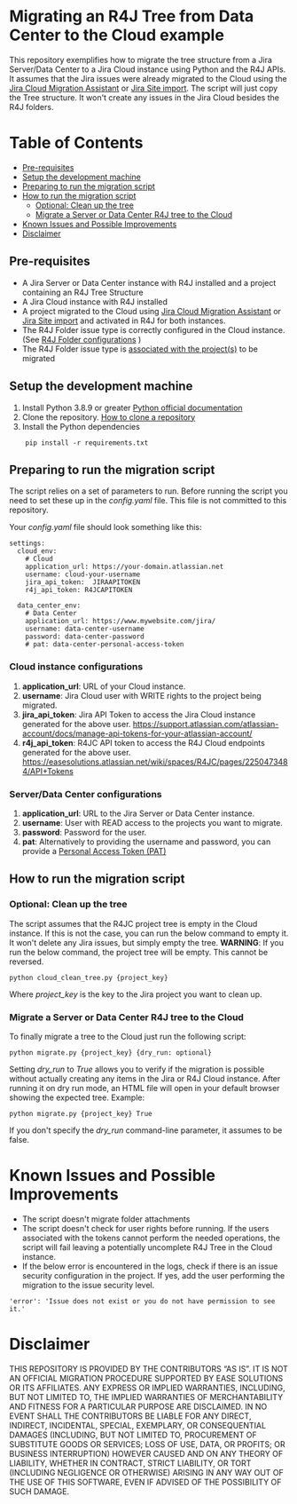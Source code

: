 # Migrating an R4J Tree from Data Center to the Cloud example
This repository exemplifies how to migrate the tree structure from a Jira Server/Data Center to a Jira Cloud instance using Python and the R4J APIs. It assumes that the Jira issues were already migrated to the Cloud using the [Jira Cloud Migration Assistant](https://support.atlassian.com/migration/docs/use-the-jira-cloud-migration-assistant-to-migrate/) or [Jira Site import](https://support.atlassian.com/migration/docs/use-jira-site-import-to-migrate-from-server-to-cloud/). The script will just copy the Tree structure. It won't create any issues in the Jira Cloud besides the R4J folders.

# Table of Contents
  - [Pre-requisites](#pre-requisites)
  - [Setup the development machine](#setup-the-development-machine)
  - [Preparing to run the migration script](#preparing-to-run-the-migration-script)
  - [How to run the migration script](#how-to-run-the-migration-script)
    - [Optional: Clean up the tree](#optional-clean-up-the-tree)
    - [Migrate a Server or Data Center R4J tree to the Cloud](#migrate-a-server-or-data-center-r4j-tree-to-the-cloud)
- [Known Issues and Possible Improvements](#known-issues-and-possible-improvements)
- [Disclaimer](#disclaimer)


## Pre-requisites
* A Jira Server or Data Center instance with R4J installed and a project containing an R4J Tree Structure
* A Jira Cloud instance with R4J installed
* A project migrated to the Cloud using [Jira Cloud Migration Assistant](https://support.atlassian.com/migration/docs/use-the-jira-cloud-migration-assistant-to-migrate/) or [Jira Site import](https://support.atlassian.com/migration/docs/use-jira-site-import-to-migrate-from-server-to-cloud/) and activated in R4J for both instances.
* The R4J Folder issue type is correctly configured in the Cloud instance. (See [R4J Folder configurations](https://easesolutions.atlassian.net/wiki/spaces/R4JC/pages/2114388135/Configuration#Folder-Issue-Type) )
* The R4J Folder issue type is [associated with the project(s)](https://support.atlassian.com/jira-cloud-administration/docs/associate-issue-types-with-projects/) to be migrated

## Setup the development machine
1. Install Python 3.8.9 or greater [Python official documentation](https://www.python.org/downloads/release/python-389/)
2. Clone the repository. [How to clone a repository](https://support.atlassian.com/bitbucket-cloud/docs/clone-a-repository/)
3. Install the Python dependencies 
```
    pip install -r requirements.txt
```

## Preparing to run the migration script
The script relies on a set of parameters to run. Before running the script you need to set these up in the *config.yaml* file. This file is not committed to this repository.

Your *config.yaml* file should look something like this:

    settings:
      cloud_env:
        # Cloud
        application_url: https://your-domain.atlassian.net
        username: cloud-your-username
        jira_api_token:  JIRAAPITOKEN
        r4j_api_token: R4JCAPITOKEN
        
      data_center_env:
        # Data Center
        application_url: https://www.mywebsite.com/jira/
        username: data-center-username
        password: data-center-password
        # pat: data-center-personal-access-token

### Cloud instance configurations
  1. **application_url**: URL of your Cloud instance.
  2. **username**: Jira Cloud user with WRITE rights to the project being migrated.
  3. **jira_api_token**: Jira API Token to access the Jira Cloud instance generated for the above user. https://support.atlassian.com/atlassian-account/docs/manage-api-tokens-for-your-atlassian-account/
  4. **r4j_api_token**: R4JC API token to access the R4J Cloud endpoints generated for the above user. https://easesolutions.atlassian.net/wiki/spaces/R4JC/pages/2250473484/API+Tokens
### Server/Data Center configurations
  1. **application_url**: URL to the Jira Server or Data Center instance.
  2. **username**: User with READ access to the projects you want to migrate.
  3. **password**: Password for the user.
  4. **pat**: Alternatively to providing the username and password, you can provide a [Personal Access Token (PAT)](https://confluence.atlassian.com/enterprise/using-personal-access-tokens-1026032365.html)

## How to run the migration script 
### Optional: Clean up the tree
The script assumes that the R4JC project tree is empty in the Cloud instance. If this is not the case, you can run the below command to empty it. It won't delete any Jira issues, but simply empty the tree.
**WARNING**: If you run the below command, the project tree will be empty. This cannot be reversed.
```
python cloud_clean_tree.py {project_key}
```
Where *project_key* is the key to the Jira project you want to clean up. 

### Migrate a Server or Data Center R4J tree to the Cloud
To finally migrate a tree to the Cloud just run the following script:
```
python migrate.py {project_key} {dry_run: optional}
```
Setting *dry_run* to *True* allows you to verify if the migration is possible without actually creating any items in the Jira or R4J Cloud instance. After running it on dry run mode, an HTML file will open in your default browser showing the expected tree. Example:
```
python migrate.py {project_key} True
```
If you don't specify the *dry_run* command-line parameter, it assumes to be false.

# Known Issues and Possible Improvements
* The script doesn't migrate folder attachments
* The script doesn't check for user rights before running. If the users associated with the tokens cannot perform the needed operations, the script will fail leaving a potentially uncomplete R4J Tree in the Cloud instance.
* If the below error is encountered in the logs, check if there is an issue security configuration in the project. If yes, add the user performing the migration to the issue security level.
```  
'error': 'Issue does not exist or you do not have permission to see it.'  
```

# Disclaimer

THIS REPOSITORY IS PROVIDED BY THE CONTRIBUTORS “AS IS”. IT IS NOT AN OFFICIAL MIGRATION PROCEDURE SUPPORTED BY EASE SOLUTIONS OR ITS AFFILIATES. ANY EXPRESS OR IMPLIED WARRANTIES, INCLUDING, BUT NOT LIMITED TO, THE IMPLIED WARRANTIES OF MERCHANTABILITY AND FITNESS FOR A PARTICULAR PURPOSE ARE DISCLAIMED. IN NO EVENT SHALL THE CONTRIBUTORS BE LIABLE FOR ANY DIRECT, INDIRECT, INCIDENTAL, SPECIAL, EXEMPLARY, OR CONSEQUENTIAL DAMAGES (INCLUDING, BUT NOT LIMITED TO, PROCUREMENT OF SUBSTITUTE GOODS OR SERVICES; LOSS OF USE, DATA, OR PROFITS; OR BUSINESS INTERRUPTION) HOWEVER CAUSED AND ON ANY THEORY OF LIABILITY, WHETHER IN CONTRACT, STRICT LIABILITY, OR TORT (INCLUDING NEGLIGENCE OR OTHERWISE) ARISING IN ANY WAY OUT OF THE USE OF THIS SOFTWARE, EVEN IF ADVISED OF THE POSSIBILITY OF SUCH DAMAGE.